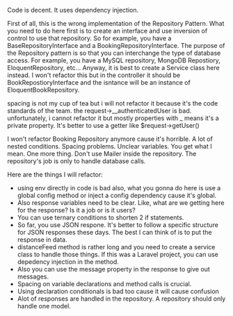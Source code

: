 Code is decent. It uses dependency injection.

First of all, this is the wrong implementation of the Repository Pattern. What you need to do here first is to create an interface and use inversion of control to use that repository. So for example, you have a BaseRepositoryInterface and a BookingRepositoryInterface. The purpose of the Repository pattern is so that you can interchange the type of database access. For example, you have a MySQL repository, MongoDB Repostiory, EloquentRepository, etc... Anyway, it is best to create a Service class here instead. I won't refactor this but in the controller it should be BookRepostioryInterface and the isntance will be an instance of EloquentBookRepository.

spacing is not my cup of tea but i will not refactor it because it's the code standards of the team.
the request->__authenticatedUser is bad. unfortunately, i cannot refactor it but mostly properties with _ means it's a private property. It's better to use a getter like $request->getUser()

I won't refactor Booking Repository anymore cause it's horrible. A lot of nested conditions. Spacing problems. Unclear variables. You get what I mean. One more thing. Don't use Mailer inside the repository. The repository's job is only to handle database calls.

Here are the things I will refactor:

* using env directly in code is bad also, what you gonna do here is use a global config method or inject a config dependency cause it's global.
* Also response variables need to be clear. Like, what are we getting here for the response? Is it a job or is it users?
* You can use ternary conditions to shorten 2 if statements.
* So far, you use JSON respone. It's better to follow a specific structure for JSON responses these days. The best I can think of is to put the response in data.
* distanceFeed method is rather long and you need to create a service class to handle those things. If this was a Laravel project, you can use depedency injection in the method.
* Also you can use the message property in the response to give out messages.
* Spacing on variable declarations and method calls is crucial.
* Using declaration conditionals is bad too cause it will cause confusion
* Alot of responses are handled in the repository. A repository should only handle one model.
